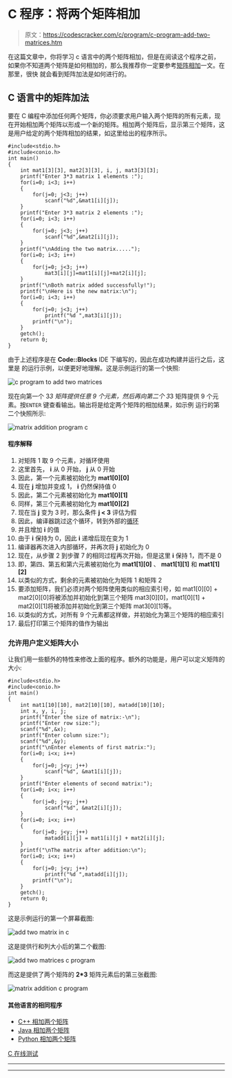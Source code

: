 # C 程序：将两个矩阵相加

> 原文：<https://codescracker.com/c/program/c-program-add-two-matrices.htm>

在这篇文章中，你将学习 c 语言中的两个矩阵相加，但是在阅读这个程序之前，如果你不知道两个矩阵是如何相加的，那么我推荐你一定要参考[矩阵相加](/nonprog/matrix-addition.htm)一文。在那里，很快 就会看到矩阵加法是如何进行的。

## C 语言中的矩阵加法

要在 C 编程中添加任何两个矩阵，你必须要求用户输入两个矩阵的所有元素，现在开始相加两个矩阵以形成一个新的矩阵。相加两个矩阵后，显示第三个矩阵，这是用户给定的两个矩阵相加的结果，如这里给出的程序所示。

```
#include<stdio.h>
#include<conio.h>
int main()
{
    int mat1[3][3], mat2[3][3], i, j, mat3[3][3];
    printf("Enter 3*3 matrix 1 elements :");
    for(i=0; i<3; i++)
    {
        for(j=0; j<3; j++)
            scanf("%d",&mat1[i][j]);
    }
    printf("Enter 3*3 matrix 2 elements :");
    for(i=0; i<3; i++)
    {
        for(j=0; j<3; j++)
            scanf("%d",&mat2[i][j]);
    }
    printf("\nAdding the two matrix.....");
    for(i=0; i<3; i++)
    {
        for(j=0; j<3; j++)
            mat3[i][j]=mat1[i][j]+mat2[i][j];
    }
    printf("\nBoth matrix added successfully!");
    printf("\nHere is the new matrix:\n");
    for(i=0; i<3; i++)
    {
        for(j=0; j<3; j++)
            printf("%d ",mat3[i][j]);
        printf("\n");
    }
    getch();
    return 0;
}
```

由于上述程序是在 **Code::Blocks** IDE 下编写的，因此在成功构建并运行之后，这里是 的运行示例，以便更好地理解。这是示例运行的第一个快照:

![c program to add two matrices](img/f1ada5a064f17a655c4ed757cb1c7651.png)

现在向第一个 3*3 矩阵提供任意 9 个元素，然后再向第二个 3*3 矩阵提供 9 个元素。按`ENTER` 键查看输出。输出将是给定两个矩阵的相加结果，如示例 运行的第二个快照所示:

![matrix addition program c](img/43f7232f33939a9b001adcda6b2e94da.png)

#### 程序解释

1.  对矩阵 1 取 9 个元素，对循环使用
2.  这里首先， **i** 从 0 开始， **j** 从 0 开始
3.  因此，第一个元素被初始化为 **mat1[0][0]**
4.  现在 **j** 增加并变成 1， **i** 仍然保持值 0
5.  因此，第二个元素被初始化为 **mat1[0][1]**
6.  同样，第三个元素被初始化为 **mat1[0][2]**
7.  现在当 **j** 变为 3 时，那么条件 **j < 3** 评估为假
8.  因此，编译器跳过这个循环，转到外部的[循环](/c/c-loops.htm)
9.  并且增加 **i** 的值
10.  由于 **i** 保持为 0，因此 **i** 递增后现在变为 1
11.  编译器再次进入内部循环，并再次将 **j** 初始化为 0
12.  现在，从步骤 2 到步骤 7 的相同过程再次开始，但是这里 **i** 保持 1，而不是 0
13.  即，第四、第五和第六元素被初始化为 **mat1[1][0]** 、 **mat1[1][1]** 和 **mat1[1][2]**
14.  以类似的方式，剩余的元素被初始化为矩阵 1 和矩阵 2
15.  要添加矩阵，我们必须对两个矩阵使用类似的相应索引号，如 mat1[0][0] + mat2[0][0]将被添加并初始化到第三个矩阵 mat3[0][0]，mat1[0][1] + mat2[0][1]将被添加并初始化到第三个矩阵 mat3[0][1]等。
16.  以类似的方式，对所有 9 个元素都这样做，并初始化为第三个矩阵的相应索引
17.  最后打印第三个矩阵的值作为输出

### 允许用户定义矩阵大小

让我们用一些额外的特性来修改上面的程序。额外的功能是，用户可以定义矩阵的大小:

```
#include<stdio.h>
#include<conio.h>
int main()
{
    int mat1[10][10], mat2[10][10], matadd[10][10];
    int x, y, i, j;
    printf("Enter the size of matrix:-\n");
    printf("Enter row size:");
    scanf("%d",&x);
    printf("Enter column size:");
    scanf("%d",&y);
    printf("\nEnter elements of first matrix:");
    for(i=0; i<x; i++)
    {
        for(j=0; j<y; j++)
            scanf("%d", &mat1[i][j]);
    }
    printf("Enter elements of second matrix:");
    for(i=0; i<x; i++)
    {
        for(j=0; j<y; j++)
            scanf("%d", &mat2[i][j]);
    }
    for(i=0; i<x; i++)
    {
        for(j=0; j<y; j++)
            matadd[i][j] = mat1[i][j] + mat2[i][j];
    }
    printf("\nThe matrix after addition:\n");
    for(i=0; i<x; i++)
    {
        for(j=0; j<y; j++)
            printf("%d ",matadd[i][j]);
        printf("\n");
    }
    getch();
    return 0;
}
```

这是示例运行的第一个屏幕截图:

![add two matrix in c](img/ca4680415df40b16365146f8f41d2c2c.png)

这是提供行和列大小后的第二个截图:

![add two matrices c program](img/77ba4e01cd839c4af5031966fe5fb602.png)

而这是提供了两个矩阵的 **2*3** 矩阵元素后的第三张截图:

![matrix addition c program](img/4bd4de26dc3aa2ac8c9ddbdca88a923c.png)

#### 其他语言的相同程序

*   [C++ 相加两个矩阵](/cpp/program/cpp-program-add-two-matrices.htm)
*   [Java 相加两个矩阵](/java/program/java-program-add-two-matrices.htm)
*   [Python 相加两个矩阵](/python/program/python-program-add-two-matrices.htm)

[C 在线测试](/exam/showtest.php?subid=2)

* * *

* * *